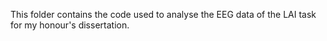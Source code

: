 This folder contains the code used to analyse the EEG data of the LAI task for my honour's dissertation. 
